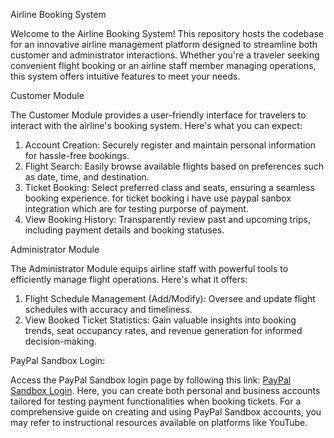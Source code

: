 Airline Booking System

Welcome to the Airline Booking System! This repository hosts the codebase for an innovative airline management platform designed to streamline both customer and administrator interactions. Whether you're a traveler seeking convenient flight booking or an airline staff member managing operations, this system offers intuitive features to meet your needs.

Customer Module

The Customer Module provides a user-friendly interface for travelers to interact with the airline's booking system. Here's what you can expect:

1. Account Creation: Securely register and maintain personal information for hassle-free bookings.
2. Flight Search: Easily browse available flights based on preferences such as date, time, and destination.
3. Ticket Booking: Select preferred class and seats, ensuring a seamless booking experience. for ticket booking i have use paypal sanbox integration which are for testing purporse of payment.
4. View Booking History: Transparently review past and upcoming trips, including payment details and booking statuses.

Administrator Module

The Administrator Module equips airline staff with powerful tools to efficiently manage flight operations. Here's what it offers:

1. Flight Schedule Management (Add/Modify): Oversee and update flight schedules with accuracy and timeliness.
2. View Booked Ticket Statistics: Gain valuable insights into booking trends, seat occupancy rates, and revenue generation for informed decision-making.

PayPal Sandbox Login:

Access the PayPal Sandbox login page by following this link: [PayPal Sandbox Login](https://www.paypal.com/signin?intent=developer&returnUri=https%3A%2F%2Fdeveloper.paypal.com%2Fdeveloper%2Fapplications). Here, you can create both personal and business accounts tailored for testing payment functionalities when booking tickets. For a comprehensive guide on creating and using PayPal Sandbox accounts, you may refer to instructional resources available on platforms like YouTube.



